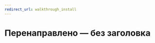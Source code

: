 ```yaml
---
redirect_url: walkthrough_install
---
```


# Перенаправлено — без заголовка




<!--HONumber=May16_HO1-->


